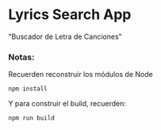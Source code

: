  # Lyrics Search App
 
 "Buscador de Letra de Canciones"

 ### Notas:
 Recuerden reconstruir los módulos de Node
 ```
 npm install
 ```

 Y para construir el build, recuerden:
 ```
 npm run build
 ``` 
